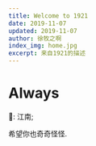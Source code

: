 ```yaml
---
title: Welcome to 1921
date: 2019-11-07
updated: 2019-11-07
author: 徐牧之啊
index_img: home.jpg
excerpt: 来自1921的描述
---
```


# Always
🌈: 江南;

希望你也奇奇怪怪.
